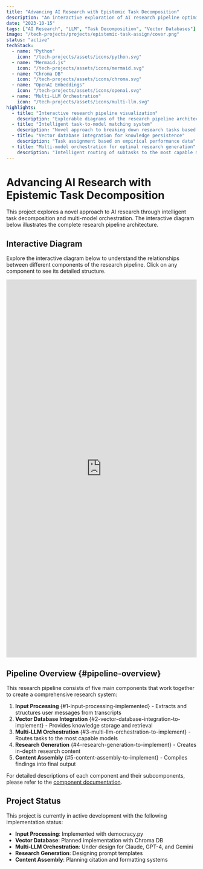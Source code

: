 ```yaml
---
title: "Advancing AI Research with Epistemic Task Decomposition"
description: "An interactive exploration of AI research pipeline optimization through intelligent task decomposition and multi-model orchestration."
date: "2023-10-15"
tags: ["AI Research", "LLM", "Task Decomposition", "Vector Databases"]
image: "/tech-projects/projects/epistemic-task-assign/cover.png"
status: "active"
techStack: 
  - name: "Python"
    icon: "/tech-projects/assets/icons/python.svg"
  - name: "Mermaid.js"
    icon: "/tech-projects/assets/icons/mermaid.svg"
  - name: "Chroma DB"
    icon: "/tech-projects/assets/icons/chroma.svg"
  - name: "OpenAI Embeddings"
    icon: "/tech-projects/assets/icons/openai.svg"
  - name: "Multi-LLM Orchestration"
    icon: "/tech-projects/assets/icons/multi-llm.svg"
highlights:
  - title: "Interactive research pipeline visualization"
    description: "Explorable diagrams of the research pipeline architecture"
  - title: "Intelligent task-to-model matching system"
    description: "Novel approach to breaking down research tasks based on cognitive requirements"
  - title: "Vector database integration for knowledge persistence"
    description: "Task assignment based on empirical performance data"
  - title: "Multi-model orchestration for optimal research generation"
    description: "Intelligent routing of subtasks to the most capable models"
---
```


# Advancing AI Research with Epistemic Task Decomposition

This project explores a novel approach to AI research through intelligent task decomposition and multi-model orchestration. The interactive diagram below illustrates the complete research pipeline architecture.

## Interactive Diagram

Explore the interactive diagram below to understand the relationships between different components of the research pipeline. Click on any component to see its detailed structure.

<div class="py-4 my-4" id="interactive-diagram">
  <iframe src="http://localhost:3001/tech-projects/projects/epistemic-task-assign/diagram.html" width="100%" height="1000" frameborder="0" scrolling="no" style="min-height: 1000px;"></iframe>
</div>

<style>
  .highlight-section {
    animation: highlight-pulse 2s ease-in-out;
  }
  
  @keyframes highlight-pulse {
    0% { background-color: transparent; }
    50% { background-color: rgba(238, 108, 77, 0.2); }
    100% { background-color: transparent; }
  }
</style>

<script src="/tech-projects/projects/epistemic-task-assign/diagram-listener.js"></script>

## Pipeline Overview {#pipeline-overview}

This research pipeline consists of five main components that work together to create a comprehensive research system:

1. **Input Processing** {#1-input-processing-implemented} - Extracts and structures user messages from transcripts
2. **Vector Database Integration** {#2-vector-database-integration-to-implement} - Provides knowledge storage and retrieval
3. **Multi-LLM Orchestration** {#3-multi-llm-orchestration-to-implement} - Routes tasks to the most capable models
4. **Research Generation** {#4-research-generation-to-implement} - Creates in-depth research content
5. **Content Assembly** {#5-content-assembly-to-implement} - Compiles findings into final output

For detailed descriptions of each component and their subcomponents, please refer to the [component documentation](/tech-projects/projects/epistemic-task-assign/components.html).

## Project Status

This project is currently in active development with the following implementation status:

- **Input Processing**: Implemented with democracy.py
- **Vector Database**: Planned implementation with Chroma DB
- **Multi-LLM Orchestration**: Under design for Claude, GPT-4, and Gemini
- **Research Generation**: Designing prompt templates
- **Content Assembly**: Planning citation and formatting systems
